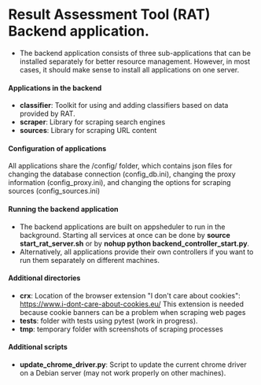 # Result Assessment Tool (RAT) Backend application.
- The backend application consists of three sub-applications that can be installed separately for better resource management. However, in most cases, it should make sense to install all applications on one server.

#### Applications in the backend
- **classifier**: Toolkit for using and adding classifiers based on data provided by RAT.
- **scraper**: Library for scraping search engines
- **sources**: Library for scraping URL content

#### Configuration of applications
All applications share the /config/ folder, which contains json files for changing the database connection (config_db.ini), changing the proxy information (config_proxy.ini), and changing the options for scraping sources (config_sources.ini)

#### Running the backend application
- The backend applications are built on appsheduler to run in the background. Starting all services at once can be done by **source start_rat_server.sh** or by **nohup python backend_controller_start.py**.
- Alternatively, all applications provide their own controllers if you want to run them separately on different machines.

#### Additional directories
- **crx**: Location of the browser extension "I don't care about cookies": https://www.i-dont-care-about-cookies.eu/ This extension is needed because cookie banners can be a problem when scraping web pages
- **tests**: folder with tests using pytest (work in progress).
- **tmp**: temporary folder with screenshots of scraping processes

#### Additional scripts
- **update_chrome_driver.py**: Script to update the current chrome driver on a Debian server (may not work properly on other machines).

